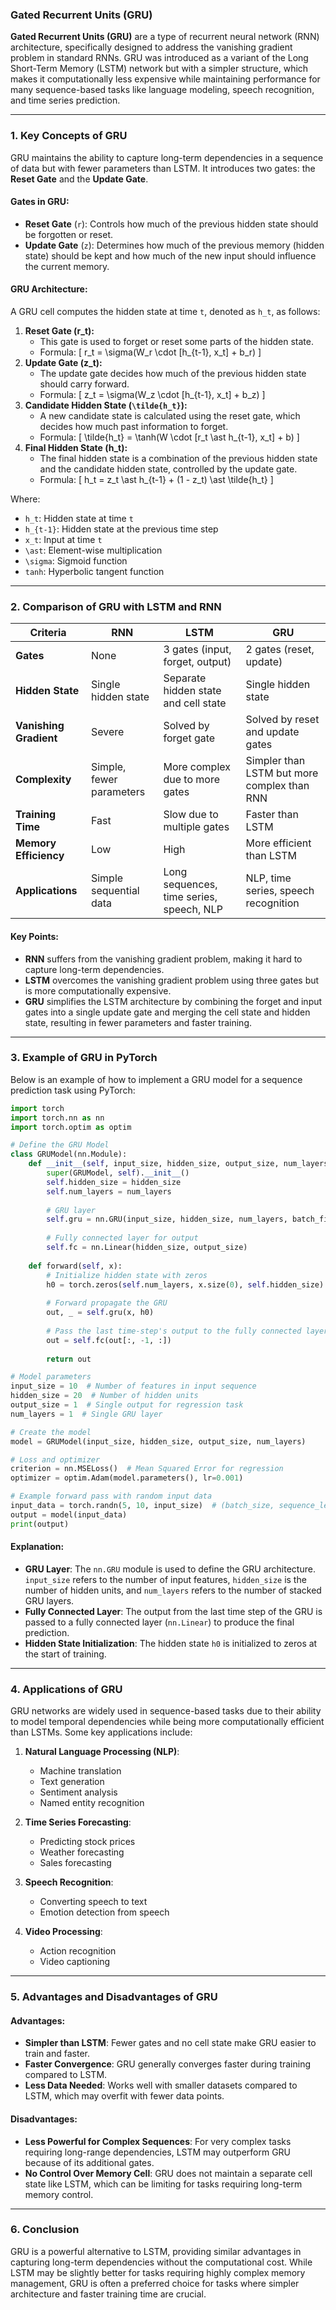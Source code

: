### Gated Recurrent Units (GRU)

**Gated Recurrent Units (GRU)** are a type of recurrent neural network (RNN) architecture, specifically designed to address the vanishing gradient problem in standard RNNs. GRU was introduced as a variant of the Long Short-Term Memory (LSTM) network but with a simpler structure, which makes it computationally less expensive while maintaining performance for many sequence-based tasks like language modeling, speech recognition, and time series prediction.

---

### 1. **Key Concepts of GRU**

GRU maintains the ability to capture long-term dependencies in a sequence of data but with fewer parameters than LSTM. It introduces two gates: the **Reset Gate** and the **Update Gate**.

#### Gates in GRU:
- **Reset Gate** (`r`): Controls how much of the previous hidden state should be forgotten or reset.
- **Update Gate** (`z`): Determines how much of the previous memory (hidden state) should be kept and how much of the new input should influence the current memory.

#### GRU Architecture:
A GRU cell computes the hidden state at time `t`, denoted as `h_t`, as follows:
1. **Reset Gate (r_t):**
   - This gate is used to forget or reset some parts of the hidden state.
   - Formula:
     \[
     r_t = \sigma(W_r \cdot [h_{t-1}, x_t] + b_r)
     \]
2. **Update Gate (z_t):**
   - The update gate decides how much of the previous hidden state should carry forward.
   - Formula:
     \[
     z_t = \sigma(W_z \cdot [h_{t-1}, x_t] + b_z)
     \]
3. **Candidate Hidden State (`\tilde{h_t}`):**
   - A new candidate state is calculated using the reset gate, which decides how much past information to forget.
   - Formula:
     \[
     \tilde{h_t} = \tanh(W \cdot [r_t \ast h_{t-1}, x_t] + b)
     \]
4. **Final Hidden State (h_t):**
   - The final hidden state is a combination of the previous hidden state and the candidate hidden state, controlled by the update gate.
   - Formula:
     \[
     h_t = z_t \ast h_{t-1} + (1 - z_t) \ast \tilde{h_t}
     \]

Where:
- `h_t`: Hidden state at time `t`
- `h_{t-1}`: Hidden state at the previous time step
- `x_t`: Input at time `t`
- `\ast`: Element-wise multiplication
- `\sigma`: Sigmoid function
- `tanh`: Hyperbolic tangent function

---

### 2. **Comparison of GRU with LSTM and RNN**

| **Criteria**        | **RNN**                  | **LSTM**                                      | **GRU**                                      |
|---------------------|--------------------------|-----------------------------------------------|---------------------------------------------|
| **Gates**           | None                     | 3 gates (input, forget, output)               | 2 gates (reset, update)                     |
| **Hidden State**    | Single hidden state       | Separate hidden state and cell state          | Single hidden state                         |
| **Vanishing Gradient** | Severe                  | Solved by forget gate                         | Solved by reset and update gates            |
| **Complexity**      | Simple, fewer parameters  | More complex due to more gates                | Simpler than LSTM but more complex than RNN |
| **Training Time**   | Fast                      | Slow due to multiple gates                    | Faster than LSTM                            |
| **Memory Efficiency** | Low                     | High                                          | More efficient than LSTM                    |
| **Applications**    | Simple sequential data    | Long sequences, time series, speech, NLP      | NLP, time series, speech recognition        |

#### Key Points:
- **RNN** suffers from the vanishing gradient problem, making it hard to capture long-term dependencies.
- **LSTM** overcomes the vanishing gradient problem using three gates but is more computationally expensive.
- **GRU** simplifies the LSTM architecture by combining the forget and input gates into a single update gate and merging the cell state and hidden state, resulting in fewer parameters and faster training.

---

### 3. **Example of GRU in PyTorch**

Below is an example of how to implement a GRU model for a sequence prediction task using PyTorch:

```python
import torch
import torch.nn as nn
import torch.optim as optim

# Define the GRU Model
class GRUModel(nn.Module):
    def __init__(self, input_size, hidden_size, output_size, num_layers=1):
        super(GRUModel, self).__init__()
        self.hidden_size = hidden_size
        self.num_layers = num_layers
        
        # GRU layer
        self.gru = nn.GRU(input_size, hidden_size, num_layers, batch_first=True)
        
        # Fully connected layer for output
        self.fc = nn.Linear(hidden_size, output_size)
    
    def forward(self, x):
        # Initialize hidden state with zeros
        h0 = torch.zeros(self.num_layers, x.size(0), self.hidden_size).to(x.device)
        
        # Forward propagate the GRU
        out, _ = self.gru(x, h0)
        
        # Pass the last time-step's output to the fully connected layer
        out = self.fc(out[:, -1, :])
        
        return out

# Model parameters
input_size = 10  # Number of features in input sequence
hidden_size = 20  # Number of hidden units
output_size = 1  # Single output for regression task
num_layers = 1  # Single GRU layer

# Create the model
model = GRUModel(input_size, hidden_size, output_size, num_layers)

# Loss and optimizer
criterion = nn.MSELoss()  # Mean Squared Error for regression
optimizer = optim.Adam(model.parameters(), lr=0.001)

# Example forward pass with random input data
input_data = torch.randn(5, 10, input_size)  # (batch_size, sequence_length, input_size)
output = model(input_data)
print(output)
```

#### Explanation:
- **GRU Layer**: The `nn.GRU` module is used to define the GRU architecture. `input_size` refers to the number of input features, `hidden_size` is the number of hidden units, and `num_layers` refers to the number of stacked GRU layers.
- **Fully Connected Layer**: The output from the last time step of the GRU is passed to a fully connected layer (`nn.Linear`) to produce the final prediction.
- **Hidden State Initialization**: The hidden state `h0` is initialized to zeros at the start of training.

---

### 4. **Applications of GRU**
GRU networks are widely used in sequence-based tasks due to their ability to model temporal dependencies while being more computationally efficient than LSTMs. Some key applications include:

1. **Natural Language Processing (NLP)**:
   - Machine translation
   - Text generation
   - Sentiment analysis
   - Named entity recognition

2. **Time Series Forecasting**:
   - Predicting stock prices
   - Weather forecasting
   - Sales forecasting

3. **Speech Recognition**:
   - Converting speech to text
   - Emotion detection from speech

4. **Video Processing**:
   - Action recognition
   - Video captioning

---

### 5. **Advantages and Disadvantages of GRU**

#### Advantages:
- **Simpler than LSTM**: Fewer gates and no cell state make GRU easier to train and faster.
- **Faster Convergence**: GRU generally converges faster during training compared to LSTM.
- **Less Data Needed**: Works well with smaller datasets compared to LSTM, which may overfit with fewer data points.

#### Disadvantages:
- **Less Powerful for Complex Sequences**: For very complex tasks requiring long-range dependencies, LSTM may outperform GRU because of its additional gates.
- **No Control Over Memory Cell**: GRU does not maintain a separate cell state like LSTM, which can be limiting for tasks requiring long-term memory control.

---

### 6. **Conclusion**

GRU is a powerful alternative to LSTM, providing similar advantages in capturing long-term dependencies without the computational cost. While LSTM may be slightly better for tasks requiring highly complex memory management, GRU is often a preferred choice for tasks where simpler architecture and faster training time are crucial.

